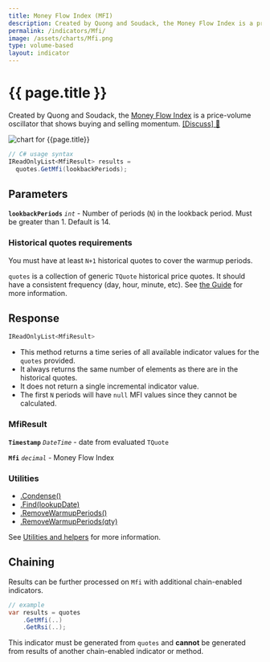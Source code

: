 ```yaml
---
title: Money Flow Index (MFI)
description: Created by Quong and Soudack, the Money Flow Index is a price-volume oscillator that shows buying and selling momentum.
permalink: /indicators/Mfi/
image: /assets/charts/Mfi.png
type: volume-based
layout: indicator
---
```


# {{ page.title }}

Created by Quong and Soudack, the [Money Flow Index](https://en.wikipedia.org/wiki/Money_flow_index) is a price-volume oscillator that shows buying and selling momentum.
[[Discuss] &#128172;](https://github.com/DaveSkender/Stock.Indicators/discussions/247 "Community discussion about this indicator")

![chart for {{page.title}}]({{page.image}})

```csharp
// C# usage syntax
IReadOnlyList<MfiResult> results =
  quotes.GetMfi(lookbackPeriods);
```

## Parameters

**`lookbackPeriods`** _`int`_ - Number of periods (`N`) in the lookback period.  Must be greater than 1. Default is 14.

### Historical quotes requirements

You must have at least `N+1` historical quotes to cover the warmup periods.

`quotes` is a collection of generic `TQuote` historical price quotes.  It should have a consistent frequency (day, hour, minute, etc).  See [the Guide](pages/guide.md#historical-quotes) for more information.

## Response

```csharp
IReadOnlyList<MfiResult>
```

- This method returns a time series of all available indicator values for the `quotes` provided.
- It always returns the same number of elements as there are in the historical quotes.
- It does not return a single incremental indicator value.
- The first `N` periods will have `null` MFI values since they cannot be calculated.

### MfiResult

**`Timestamp`** _`DateTime`_ - date from evaluated `TQuote`

**`Mfi`** _`decimal`_ - Money Flow Index

### Utilities

- [.Condense()](pages/utilities.md#condense)
- [.Find(lookupDate)](pages/utilities.md#find-indicator-result-by-date)
- [.RemoveWarmupPeriods()](pages/utilities.md#remove-warmup-periods)
- [.RemoveWarmupPeriods(qty)](pages/utilities.md#remove-warmup-periods)

See [Utilities and helpers](pages/utilities.md#utilities-for-indicator-results) for more information.

## Chaining

Results can be further processed on `Mfi` with additional chain-enabled indicators.

```csharp
// example
var results = quotes
    .GetMfi(..)
    .GetRsi(..);
```

This indicator must be generated from `quotes` and **cannot** be generated from results of another chain-enabled indicator or method.
